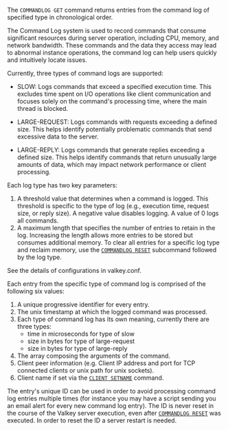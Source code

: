 The `COMMANDLOG GET` command returns entries from the command log of specified type in chronological order.

The Command Log system is used to record commands that consume significant resources during server operation, including CPU, memory, and network bandwidth.
These commands and the data they access may lead to abnormal instance operations, the command log can help users quickly and intuitively locate issues.

Currently, three types of command logs are supported:

* SLOW: Logs commands that exceed a specified execution time. This excludes time spent on I/O operations like client communication and focuses solely on the command's processing time, where the main thread is blocked.

* LARGE-REQUEST: Logs commands with requests exceeding a defined size. This helps identify potentially problematic commands that send excessive data to the server.

* LARGE-REPLY: Logs commands that generate replies exceeding a defined size. This helps identify commands that return unusually large amounts of data, which may impact network performance or client processing.

Each log type has two key parameters:
1. A threshold value that determines when a command is logged. This threshold is specific to the type of log (e.g., execution time, request size, or reply size). A negative value disables logging. A value of 0 logs all commands.
2. A maximum length that specifies the number of entries to retain in the log. Increasing the length allows more entries to be stored but consumes additional memory. To clear all entries for a specific log type and reclaim memory, use the [`COMMANDLOG RESET`](commandlog-reset.md) subcommand followed by the log type.

See the details of configurations in valkey.conf.

Each entry from the specific type of command log is comprised of the following six values:

1. A unique progressive identifier for every entry.
2. The unix timestamp at which the logged command was processed.
3. Each type of command log has its own meaning, currently there are three types:
    * time in microseconds for type of slow
    * size in bytes for type of large-request
    * size in bytes for type of large-reply
4. The array composing the arguments of the command.
5. Client peer information (e.g. Client IP address and port for TCP connected clients or unix path for unix sockets).
6. Client name if set via the [`CLIENT SETNAME`](client-setname.md) command.

The entry's unique ID can be used in order to avoid processing command log entries multiple times (for instance you may have a script sending you an email alert for every new command log entry).
The ID is never reset in the course of the Valkey server execution, even after [`COMMANDLOG RESET`](commandlog-reset.md) was executed. In order to reset the ID a server restart is needed.
